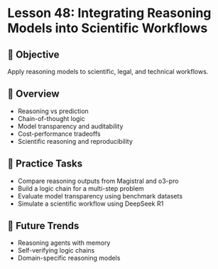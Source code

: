 # Lesson 48: Integrating Reasoning Models into Scientific Workflows

## 🎯 Objective

Apply reasoning models to scientific, legal, and technical workflows.

## 🧠 Overview

- Reasoning vs prediction
- Chain-of-thought logic
- Model transparency and auditability
- Cost-performance tradeoffs
- Scientific reasoning and reproducibility

## 🧪 Practice Tasks

- Compare reasoning outputs from Magistral and o3-pro
- Build a logic chain for a multi-step problem
- Evaluate model transparency using benchmark datasets
- Simulate a scientific workflow using DeepSeek R1

## 🔮 Future Trends

- Reasoning agents with memory
- Self-verifying logic chains
- Domain-specific reasoning models
